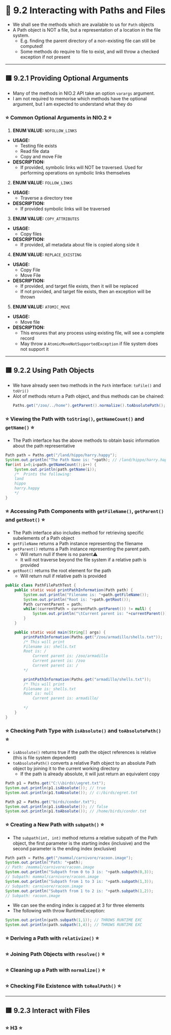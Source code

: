 <link href="../../styles.css" rel="stylesheet"></link>

# 🧠 9.2 Interacting with Paths and Files

* We shall see the methods which are available to us for `Path` objects
* A Path object is NOT a file, but a representation of a location in the file system.
    * E.g. finding the parent directory of a non-existing file can still be computed!
    * Some methods do require to file to exist, and will throw a checked exception if not present

<hr>

## 🟥 9.2.1 Providing Optional Arguments

* Many of the methods in NIO.2 API take an option `varargs` argument.
* I am not required to memorise which methods have the optional argument, but I am expected to understand what they do


### ⭐ Common Optional Arguments in NIO.2 ⭐
1) **ENUM VALUE:** `NOFOLLOW_LINKS`
* **USAGE:**
    - Testing file exists
    - Read file data
    - Copy and move File
* **DESCRIPTION:**
    - If provided, symbolic links will NOT be traversed. Used for performing operations on symbolic links themselves


2) **ENUM VALUE:** `FOLLOW_LINKS`
* **USAGE:**
    - Traverse a directory tree
* **DESCRIPTION:**
    - If provided symbolic links will be traversed

3) **ENUM VALUE:** `COPY_ATTRIBUTES`
* **USAGE:**    
    - Copy files
* **DESCRIPTION:**
    - If provided, all metadata about file is copied along side it


4) **ENUM VALUE:** `REPLACE_EXISTING`
* **USAGE:**
    - Copy File
    - Move File
* **DESCRIPTION:**
    - If provided, and target file exists, then it will be replaced
    - If not provided, and target file exists, then an exception will be thrown

5) **ENUM VALUE:** `ATOMIC_MOVE`
* **USAGE:**
    - Move file
* **DESCRIPTION:**
    - This ensures that any process using existing file, will see a complete record
    - May throw a `AtomicMoveNotSupportedException` if file system does not support it

<hr>

## 🟥 9.2.2 Using Path Objects
* We have already seen two methods in the `Path` interface: `toFile()` and `toUri()`
* Alot of methods return a Path object, and thus methods can be chained:
    ```java
    Paths.get("/zoo/../home").getParent().normalize().toAbsolutePath();
    ```

### ⭐ Viewing the Path with `toString()`, `getNameCount()` and `getName()` ⭐
* The Path interface has the above methods to obtain basic information about the path representative
```java
Path path = Paths.get("/land/hippo/harry.happy");
System.out.println("The Path Name is: "+path); // /land/hippo/harry.happy
for(int i=0;i<path.getNameCount();i++) {
    System.out.println(path.getName(i));
    /*  Prints the following:
    land
    hippo
    harry.happy
    */
}
```

### ⭐ Accessing Path Components with `getFileName()`, `getParent()` and `getRoot()` ⭐
* The Path interface also includes method for retrieving specific subelements of a Path object
* `getFileName` returns a Path instance representing the filename
* `getParent()` returns a Path instance representing the parent path.
    - Will return null if there is no parent⚠️
    - It will not traverse beyond the file system if a relative path is provided
* `getRoot()` returns the root element for the path
    - Will return null if relative path is provided

```java
public class PathFilePathTest {
    public static void printPathInformation(Path path) {
        System.out.println("Filename is: "+path.getFileName());
        System.out.println("Root is: "+path.getRoot());
        Path currentParent = path;
        while((currentPath = currentPath.getParent()) != null) {
            System.out.println("\tCurrent parent is: "+currentParent());
        }
    }

    public static void main(String[] args) {
        printPathInformation(Paths.get("/zoo/armadillo/shells.txt"));
        /* This will print
        Filename is: shells.txt
        Root is: /
            Current parent is: /zoo/armadillo
            Current parent is: /zoo
            Current parent is: /
        */

        printPathInformation(Paths.get("armadillo/shells.txt"));
        /* This will print
        Filename is: shells.txt
        Root is: null
            Current parent is: armadillo/
        
        */
    }
}
```

### ⭐ Checking Path Type with `isAbsolute()` and `toAbsolutePath()` ⭐
* `isAbsolute()` returns true if the path the object references is relative (this is file system dependent)
* `toAbsolutePath()` converts a relative Path object to an absolute Path object by joining it to the current working directory
    - If the path is already absolute, it will just return an equivalent copy

```java
Path p1 = Paths.get("C:\\birds\\egret.txt");
System.out.println(p1.isAbsolute()); // true
System.out.println(p1.toAbsolute()); // c:/birds/egret.txt

Path p2 = Paths.get("birds/condor.txt");
System.out.println(p1.isAbsolute()); // false
System.out.println(p1.toAbsolute()); // /home/birds/condor.txt
```


### ⭐ Creating a New Path with `subpath()` ⭐
* The `subpath(int, int)` method returns a relative subpath of the Path object, the first parameter is the starting index (inclusive) and the second parameter is the ending index (exclusive)
```java
Path path = Paths.get("/mammal/carnivore/racoon.image");
System.out.println("Path: "+path);
// Path: /mammal/carnivore/racoon.image
System.out.println("Subpath from 0 to 3 is: "+path.subpath(0,3));
// Subpath: mammal/carnivore/racoon.image
System.out.println("Subpath from 1 to 3 is: "+path.subpath(1,3));
// Subpath: carnivore/racoon.image
System.out.println("Subpath from 1 to 2 is: "+path.subpath(1,2));
// Subpath: racoon.image
```
* We can see the ending index is capped at 3 for three elements
* The following with throw RuntimeException:
```java
System.out.println(path.subpath(1,1)); // THROWS RUNTIME EXC
System.out.println(path.subpath(1,4)); // THROWS RUNTIME EXC
```

### ⭐ Deriving a Path with `relativize()` ⭐


### ⭐ Joining Path Objects with `resolve()` ⭐


### ⭐ Cleaning up a Path with `normalize()` ⭐


### ⭐ Checking File Existence with `toRealPath()` ⭐



<hr>

## 🟥 9.2.3 Interact with Files



### ⭐ H3 ⭐
